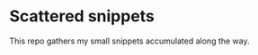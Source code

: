 Scattered snippets
==================

This repo gathers my small snippets accumulated along the way.

